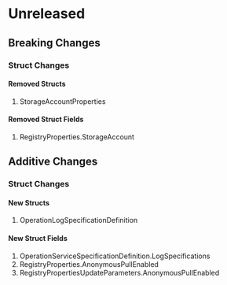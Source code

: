 # Unreleased

## Breaking Changes

### Struct Changes

#### Removed Structs

1. StorageAccountProperties

#### Removed Struct Fields

1. RegistryProperties.StorageAccount

## Additive Changes

### Struct Changes

#### New Structs

1. OperationLogSpecificationDefinition

#### New Struct Fields

1. OperationServiceSpecificationDefinition.LogSpecifications
1. RegistryProperties.AnonymousPullEnabled
1. RegistryPropertiesUpdateParameters.AnonymousPullEnabled
